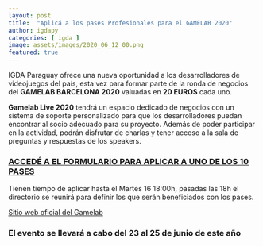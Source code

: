```yaml
---
layout: post
title:  "Aplicá a los pases Profesionales para el GAMELAB 2020"
author: igdapy
categories: [ igda ]
image: assets/images/2020_06_12_00.png
featured: true
---
```

IGDA Paraguay ofrece una nueva oportunidad a los desarrolladores de videojuegos del país, esta vez para formar parte de la ronda de negocios del **GAMELAB BARCELONA 2020** valuadas en **20 EUROS** cada uno.

**Gamelab Live 2020** tendrá un espacio dedicado de negocios con un sistema de soporte personalizado para que los desarrolladores puedan encontrar al socio adecuado para su proyecto. Además de poder participar en la actividad, podrán disfrutar de charlas y tener acceso a la sala de preguntas y respuestas de los speakers.

### [ACCEDÉ A EL FORMULARIO PARA APLICAR A UNO DE LOS 10 PASES][formulario]

Tienen tiempo de aplicar hasta el Martes 16 18:00h, pasadas las 18h el directorio se reunirá para definir los que serán beneficiados con los pases.

[Sitio web oficial del Gamelab][web]

### **El evento se llevará a cabo del 23 al 25 de junio de este año**

[formulario]:https://docs.google.com/forms/d/e/1FAIpQLSd0t4jtm-g6of0FLzXxAs8nC_pelyGCKNlznU4aP8drHOPGbQ/viewform
[web]:https://www.gamelab.es